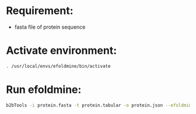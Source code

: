 # Requirement:
- fasta file of protein sequence

# Activate environment:
```bash
. /usr/local/envs/efoldmine/bin/activate
```
# Run efoldmine:
```bash
b2bTools -i protein.fasta -t protein.tabular -o protein.json --efoldmine
```
